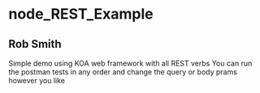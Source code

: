 # node_REST_Example
## Rob Smith
Simple demo using KOA web framework with all REST verbs
You can run the postman tests in any order and change the query or body prams
however you like

